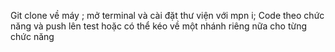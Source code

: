 Git clone về máy ;
mở terminal và cài đặt thư viện với mpn i;
Code theo chức năng và push lên test hoặc có thể kéo về một nhánh riêng nữa cho từng chức năng
